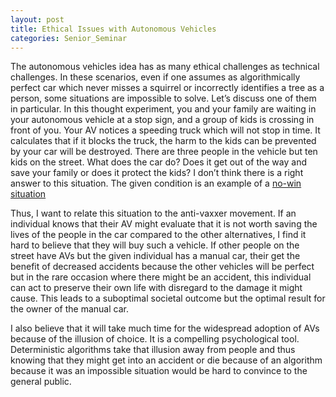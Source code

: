 ```yaml
---
layout: post
title: Ethical Issues with Autonomous Vehicles
categories: Senior_Seminar
---
```


The autonomous vehicles idea has as many ethical challenges as technical challenges. In these scenarios, even if one assumes as algorithmically perfect car which never misses a squirrel or incorrectly identifies a tree as a person, some situations are impossible to solve. Let’s discuss one of them in particular. In this thought experiment, you and your family are waiting in your autonomous vehicle at a stop sign, and a group of kids is crossing in front of you. Your AV notices a speeding truck which will not stop in time. It calculates that if it blocks the truck, the harm to the kids can be prevented by your car will be destroyed. There are three people in the vehicle but ten kids on the street. What does the car do? Does it get out of the way and save your family or does it protect the kids? I don’t think there is a right answer to this situation. The given condition is an example of a [no-win situation](https://en.wikipedia.org/wiki/No-win_situation)

Thus, I want to relate this situation to the anti-vaxxer movement. If an individual knows that their AV might evaluate that it is not worth saving the lives of the people in the car compared to the other alternatives, I find it hard to believe that they will buy such a vehicle. If other people on the street have AVs but the given individual has a manual car, their get the benefit of decreased accidents because the other vehicles will be perfect but in the rare occasion where there might be an accident, this individual can act to preserve their own life with disregard to the damage it might cause. This leads to a suboptimal societal outcome but the optimal result for the owner of the manual car.

I also believe that it will take much time for the widespread adoption of AVs because of the illusion of choice. It is a compelling psychological tool. Deterministic algorithms take that illusion away from people and thus knowing that they might get into an accident or die because of an algorithm because it was an impossible situation would be hard to convince to the general public.
